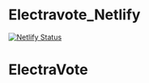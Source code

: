 # Electravote_Netlify
[![Netlify Status](https://api.netlify.com/api/v1/badges/e187846c-424c-473b-aa05-35e62315dba5/deploy-status)](https://app.netlify.com/sites/electravote/deploys)
# ElectraVote
